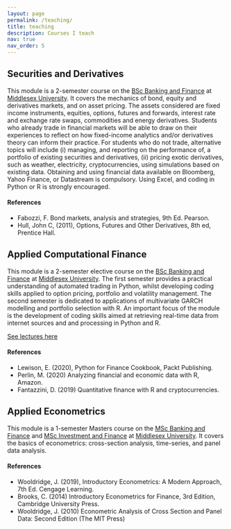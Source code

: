 ```yaml
---
layout: page
permalink: /teaching/
title: teaching
description: Courses I teach
nav: true
nav_order: 5
---
```


## Securities and Derivatives
This module is a 2-semester course on the [BSc Banking and Finance](https://www.mdx.ac.uk/courses/undergraduate/banking-and-finance) at [Middlesex University](www.mdx.ac.uk). It covers the mechanics of bond, equity and derivatives markets, and on asset pricing. The assets considered are fixed income instruments, equities, options, futures and forwards, interest rate and exchange rate swaps, commodities and energy derivatives. Students who already trade in financial markets will be able to draw on their experiences to reflect on how fixed-income analytics and/or derivatives theory can inform their practice. For students who do not trade, alternative topics will include 
(i) managing, and reporting on the performance of, a portfolio of existing securities and derivatives, (ii) pricing exotic derivatives, 
such as weather, electricity, cryptocurrencies, using simulations based on existing data. Obtaining and using financial data available on Bloomberg, Yahoo Finance, or Datastream is compulsory. Using Excel, and coding in Python or R is strongly encouraged.  

#### References
<ul>
    <li>Fabozzi, F. Bond markets, analysis and strategies, 9th Ed. Pearson.</li>
    <li>Hull, John C, (2011), Options, Futures and Other Derivatives, 8th ed, Prentice Hall.</li>
</ul>

## Applied Computational Finance
This module is a 2-semester elective course on the [BSc Banking and Finance](https://www.mdx.ac.uk/courses/undergraduate/banking-and-finance) at [Middlesex University](www.mdx.ac.uk). The first semester provides a practical understanding of automated trading in Python, whilst developing coding skills applied to option pricing, portfolio and volatility management. The second semester is dedicated to applications of multivariate GARCH modelling and portfolio selection with R. An important focus of the module is the development of coding skills aimed at retrieving real-time data from internet sources and and processing in Python and R.   

[See lectures here](https://sdgottschalk-acqf.netlify.app/)

#### References
<ul>
    <li>Lewison, E. (2020), Python for Finance Cookbook, Packt Publishing.</li>
    <li>Perlin, M. (2020) Analyzing financial and economic data with R, Amazon.</li>
  <li>Fantazzini, D. (2019) Quantitative finance with R and cryptocurrencies.</li>
</ul>

## Applied Econometrics

This module is a 1-semester Masters course on the [MSc Banking and Finance](https://www.mdx.ac.uk/courses/postgraduate/banking-and-finance) and [MSc Investment and Finance](https://www.mdx.ac.uk/courses/postgraduate/investment-and-finance) at [Middlesex University](www.mdx.ac.uk). It covers the basics of econometrics: cross-section analysis, time-series, and panel data analysis.

#### References
<ul>
    <li> Wooldridge, J. (2019), Introductory Econometrics: A Modern Approach, 7th Ed. Cengage Learning.</li>
    <li>Brooks, C. (2014) Introductory Econometrics for Finance, 3rd Edition, Cambridge University Press.</li>
    <li> Wooldridge, J. (2010) Econometric Analysis of Cross Section and Panel Data: Second Edition (The MIT Press) </li>
</ul>
